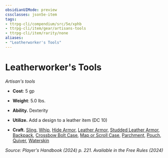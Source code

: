 ```yaml
---
obsidianUIMode: preview
cssclasses: json5e-item
tags:
- ttrpg-cli/compendium/src/5e/xphb
- ttrpg-cli/item/gear/artisans-tools
- ttrpg-cli/item/rarity/none
aliases: 
- "Leatherworker's Tools"
---
```

# Leatherworker's Tools
*Artisan's tools*  


- **Cost**: 5 gp
- **Weight**: 5.0 lbs.

- **Ability.** Dexterity  
- **Utilize.** Add a design to a leather item (DC 10)  
- **Craft.** [Sling](Mechanics/items/sling-xphb.md), [Whip](Mechanics/items/whip-xphb.md), [Hide Armor](Mechanics/items/hide-armor-xphb.md), [Leather Armor](Mechanics/items/leather-armor-xphb.md), [Studded Leather Armor](Mechanics/items/studded-leather-armor-xphb.md), [Backpack](Mechanics/items/backpack-xphb.md), [Crossbow Bolt Case](Mechanics/items/crossbow-bolt-case-xphb.md), [Map or Scroll Case](Mechanics/items/map-or-scroll-case-xphb.md), [Parchment](Mechanics/items/parchment-xphb.md), [Pouch](Mechanics/items/pouch-xphb.md), [Quiver](Mechanics/items/quiver-xphb.md), [Waterskin](Mechanics/items/waterskin-xphb.md)  

*Source: Player's Handbook (2024) p. 221. Available in the Free Rules (2024)*